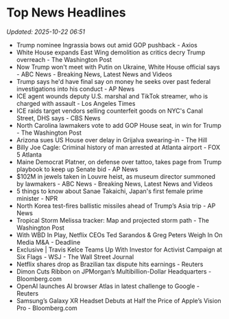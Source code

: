 # Top News Headlines

_Updated: 2025-10-22 06:51_

- Trump nominee Ingrassia bows out amid GOP pushback - Axios
- White House expands East Wing demolition as critics decry Trump overreach - The Washington Post
- Now Trump won't meet with Putin on Ukraine, White House official says - ABC News - Breaking News, Latest News and Videos
- Trump says he'd have final say on money he seeks over past federal investigations into his conduct - AP News
- ICE agent wounds deputy U.S. marshal and TikTok streamer, who is charged with assault - Los Angeles Times
- ICE raids target vendors selling counterfeit goods on NYC's Canal Street, DHS says - CBS News
- North Carolina lawmakers vote to add GOP House seat, in win for Trump - The Washington Post
- Arizona sues US House over delay in Grijalva swearing-in - The Hill
- Billy Joe Cagle: Criminal history of man arrested at Atlanta airport - FOX 5 Atlanta
- Maine Democrat Platner, on defense over tattoo, takes page from Trump playbook to keep up Senate bid - AP News
- $102M in jewels taken in Louvre heist, as museum director summoned by lawmakers - ABC News - Breaking News, Latest News and Videos
- 5 things to know about Sanae Takaichi, Japan's first female prime minister - NPR
- North Korea test-fires ballistic missiles ahead of Trump’s Asia trip - AP News
- Tropical Storm Melissa tracker: Map and projected storm path - The Washington Post
- With WBD In Play, Netflix CEOs Ted Sarandos & Greg Peters Weigh In On Media M&A - Deadline
- Exclusive | Travis Kelce Teams Up With Investor for Activist Campaign at Six Flags - WSJ - The Wall Street Journal
- Netflix shares drop as Brazilian tax dispute hits earnings - Reuters
- Dimon Cuts Ribbon on JPMorgan’s Multibillion-Dollar Headquarters - Bloomberg.com
- OpenAI launches AI browser Atlas in latest challenge to Google - Reuters
- Samsung’s Galaxy XR Headset Debuts at Half the Price of Apple’s Vision Pro - Bloomberg.com